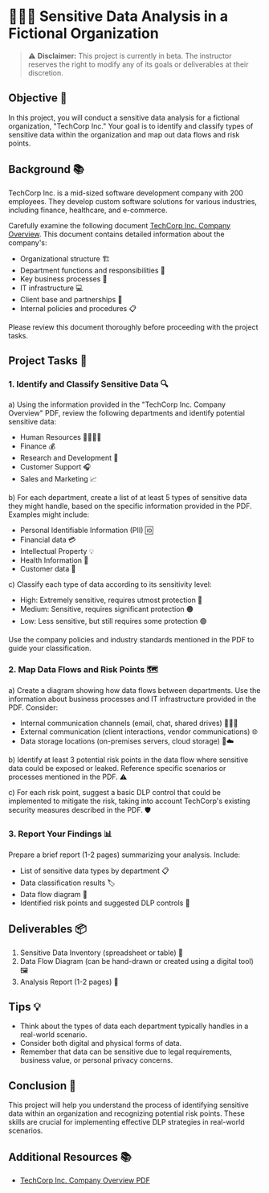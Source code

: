 # 🕵️‍♀️🏢 Sensitive Data Analysis in a Fictional Organization 

> ⚠️ **Disclaimer:** This project is currently in beta. The instructor reserves the right to modify any of its goals or deliverables at their discretion. 

## Objective 🎯

In this project, you will conduct a sensitive data analysis for a fictional organization, "TechCorp Inc." Your goal is to identify and classify types of sensitive data within the organization and map out data flows and risk points.

## Background 📚
TechCorp Inc. is a mid-sized software development company with 200 employees. They develop custom software solutions for various industries, including finance, healthcare, and e-commerce. 

Carefully examine the following document [TechCorp Inc. Company Overview](https://github.com/breatheco-de/sensitive-data-analysis-dlp-cybersecurity-project/blob/main/assets/company-overview.pdf). This document contains detailed information about the company's:

- Organizational structure 🏗️
- Department functions and responsibilities 👥
- Key business processes 🔄
- IT infrastructure 💻
- Client base and partnerships 🤝
- Internal policies and procedures 📋

Please review this document thoroughly before proceeding with the project tasks.

## Project Tasks 📝

### 1. Identify and Classify Sensitive Data 🔍

a) Using the information provided in the "TechCorp Inc. Company Overview" PDF, review the following departments and identify potential sensitive data:
   - Human Resources 👨‍👩‍👧‍👦
   - Finance 💰
   - Research and Development 🧪
   - Customer Support 🎧
   - Sales and Marketing 📈

b) For each department, create a list of at least 5 types of sensitive data they might handle, based on the specific information provided in the PDF. Examples might include:
   - Personal Identifiable Information (PII) 🆔
   - Financial data 💳
   - Intellectual Property 💡
   - Health Information 🏥
   - Customer data 👥

c) Classify each type of data according to its sensitivity level:
   - High: Extremely sensitive, requires utmost protection 🔴
   - Medium: Sensitive, requires significant protection 🟠
   - Low: Less sensitive, but still requires some protection 🟢

   Use the company policies and industry standards mentioned in the PDF to guide your classification.

### 2. Map Data Flows and Risk Points 🗺️

a) Create a diagram showing how data flows between departments. Use the information about business processes and IT infrastructure provided in the PDF. Consider:
   - Internal communication channels (email, chat, shared drives) 📧💬📁
   - External communication (client interactions, vendor communications) 🌐
   - Data storage locations (on-premises servers, cloud storage) 💾☁️

b) Identify at least 3 potential risk points in the data flow where sensitive data could be exposed or leaked. Reference specific scenarios or processes mentioned in the PDF. ⚠️

c) For each risk point, suggest a basic DLP control that could be implemented to mitigate the risk, taking into account TechCorp's existing security measures described in the PDF. 🛡️

### 3. Report Your Findings 📊

Prepare a brief report (1-2 pages) summarizing your analysis. Include:
   - List of sensitive data types by department 📋
   - Data classification results 🏷️
   - Data flow diagram 🔀
   - Identified risk points and suggested DLP controls 🚨

## Deliverables 📦

1. Sensitive Data Inventory (spreadsheet or table) 📑
2. Data Flow Diagram (can be hand-drawn or created using a digital tool) 🖼️
3. Analysis Report (1-2 pages) 📄

## Tips 💡

- Think about the types of data each department typically handles in a real-world scenario.
- Consider both digital and physical forms of data.
- Remember that data can be sensitive due to legal requirements, business value, or personal privacy concerns.

## Conclusion 🏁

This project will help you understand the process of identifying sensitive data within an organization and recognizing potential risk points. These skills are crucial for implementing effective DLP strategies in real-world scenarios.

## Additional Resources 📚
- [TechCorp Inc. Company Overview PDF](https://github.com/breatheco-de/sensitive-data-analysis-dlp-cybersecurity-project/blob/main/assets/company-overview.pdf)


